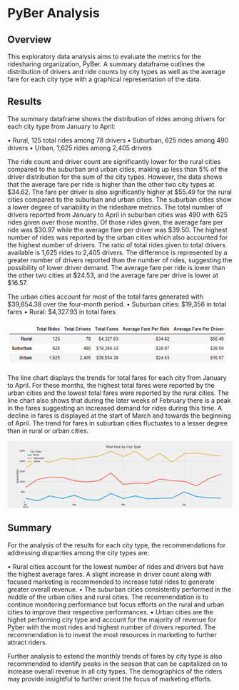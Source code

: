 # PyBer Analysis

## Overview

This exploratory data analysis aims to evaluate the metrics for the ridesharing organization, PyBer. A summary dataframe outlines the distribution of drivers and ride counts by city types as well as the average fare for each city type with a graphical representation of the data. 

## Results

The summary dataframe shows the distribution of rides among drivers for each city type from January to April:

•	Rural, 125 total rides among 78 drivers
•	Suburban, 625 rides among 490 drivers
•	Urban, 1,625 rides among 2,405 drivers

The ride count and driver count are significantly lower for the rural cities compared to the suburban and urban cities, making up less than 5% of the driver distribution for the sum of the city types. However, the data shows that the average fare per ride is higher than the other two city types at $34.62. The fare per driver is also significantly higher at $55.49 for the rural cities compared to the suburban and urban cities. The suburban cities show a lower degree of variability in the rideshare metrics. The total number of drivers reported from January to April in suburban cities was 490 with 625 rides given over those months. Of those rides given, the average fare per ride was $30.97 while the average fare per driver was $39.50. The highest number of rides was reported by the urban cities which also accounted for the highest number of drivers. The ratio of total rides given to total drivers available is 1,625 rides to 2,405 drivers. The difference is represented by a greater number of drivers reported than the number of rides, suggesting the possibility of lower driver demand. The average fare per ride is lower than the other two cities at $24.53, and the average fare per drive is lower at $16.57.

The urban cities account for most of the total fares generated with $39,854.38 over the four-month period. 
•	Suburban cities: $19,356 in total fares
•	Rural: $4,327.93 in total fares


![pyber_summary_df](analysis/summarydf.png)

The line chart displays the trends for total fares for each city from January to April. For these months, the highest total fares were reported by the urban cities and the lowest total fares were reported by the rural cities. The line chart also shows that during the later weeks of February there is a peak in the fares suggesting an increased demand for rides during this time. A decline in fares is displayed at the start of March and towards the beginning of April. The trend for fares in suburban cities fluctuates to a lesser degree than in rural or urban cities.


![line chart](analysis/pyber_fare_summary.png)



## Summary

For the analysis of the results for each city type, the recommendations for addressing disparities among the city types are:

•	Rural cities account for the lowest number of rides and drivers but have the highest average fares. A slight increase in driver count along with focused marketing is recommended to increase total rides to generate greater overall revenue. 
•	The suburban cities consistently performed in the middle of the urban cities and rural cities. The recommendation is to continue monitoring performance but focus efforts on the rural and urban cities to improve their respective performances.
•	Urban cities are the highet performing city type and account for the majority of revenue for Pyber with the most rides and highest number of drivers reported. The recommendation is to invest the most resources in marketing to further attract riders. 

Further analysis to extend the monthly trends of fares by city type is also recommended to identify peaks in the season that can be capitalized on to increase overall revenue in all city types. The demographics of the riders may provide insightful to further orient the focus of marketing efforts.

